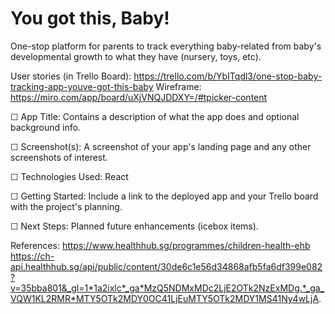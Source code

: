 # You got this, Baby!

One-stop platform for parents to track everything baby-related from baby's developmental growth to what they have (nursery, toys, etc).

User stories (in Trello Board): https://trello.com/b/YbITqdl3/one-stop-baby-tracking-app-youve-got-this-baby
Wireframe: https://miro.com/app/board/uXjVNQJDDXY=/#tpicker-content

☐ App Title: Contains a description of what the app does and optional background info.

☐ Screenshot(s): A screenshot of your app's landing page and any other screenshots of interest.

☐ Technologies Used: React

☐ Getting Started: Include a link to the deployed app and your Trello board with the project's planning.

☐ Next Steps: Planned future enhancements (icebox items).

References:
https://www.healthhub.sg/programmes/children-health-ehb
https://ch-api.healthhub.sg/api/public/content/30de6c1e56d34868afb5fa6df399e082?v=35bba801&_gl=1*1a2ixlc*_ga*MzQ5NDMxMDc2LjE2OTk2NzExMDg.*_ga_VQW1KL2RMR*MTY5OTk2MDY0OC41LjEuMTY5OTk2MDY1MS41Ny4wLjA.
